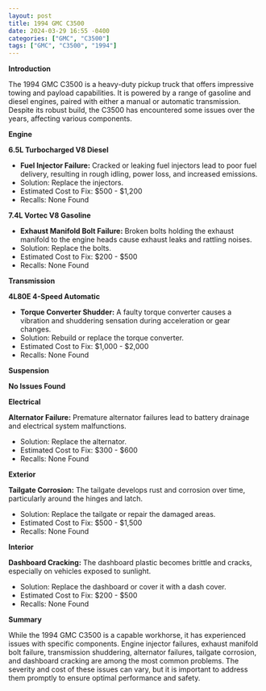 ```yaml
---
layout: post
title: 1994 GMC C3500
date: 2024-03-29 16:55 -0400
categories: ["GMC", "C3500"]
tags: ["GMC", "C3500", "1994"]
---
```

**Introduction**

The 1994 GMC C3500 is a heavy-duty pickup truck that offers impressive towing and payload capabilities. It is powered by a range of gasoline and diesel engines, paired with either a manual or automatic transmission. Despite its robust build, the C3500 has encountered some issues over the years, affecting various components.

**Engine**

**6.5L Turbocharged V8 Diesel**
- **Fuel Injector Failure:** Cracked or leaking fuel injectors lead to poor fuel delivery, resulting in rough idling, power loss, and increased emissions.
- Solution: Replace the injectors.
- Estimated Cost to Fix: $500 - $1,200
- Recalls: None Found

**7.4L Vortec V8 Gasoline**
- **Exhaust Manifold Bolt Failure:** Broken bolts holding the exhaust manifold to the engine heads cause exhaust leaks and rattling noises.
- Solution: Replace the bolts.
- Estimated Cost to Fix: $200 - $500
- Recalls: None Found

**Transmission**

**4L80E 4-Speed Automatic**
- **Torque Converter Shudder:** A faulty torque converter causes a vibration and shuddering sensation during acceleration or gear changes.
- Solution: Rebuild or replace the torque converter.
- Estimated Cost to Fix: $1,000 - $2,000
- Recalls: None Found

**Suspension**

**No Issues Found**

**Electrical**

**Alternator Failure:** Premature alternator failures lead to battery drainage and electrical system malfunctions.
- Solution: Replace the alternator.
- Estimated Cost to Fix: $300 - $600
- Recalls: None Found

**Exterior**

**Tailgate Corrosion:** The tailgate develops rust and corrosion over time, particularly around the hinges and latch.
- Solution: Replace the tailgate or repair the damaged areas.
- Estimated Cost to Fix: $500 - $1,500
- Recalls: None Found

**Interior**

**Dashboard Cracking:** The dashboard plastic becomes brittle and cracks, especially on vehicles exposed to sunlight.
- Solution: Replace the dashboard or cover it with a dash cover.
- Estimated Cost to Fix: $200 - $500
- Recalls: None Found

**Summary**

While the 1994 GMC C3500 is a capable workhorse, it has experienced issues with specific components. Engine injector failures, exhaust manifold bolt failure, transmission shuddering, alternator failures, tailgate corrosion, and dashboard cracking are among the most common problems. The severity and cost of these issues can vary, but it is important to address them promptly to ensure optimal performance and safety.
